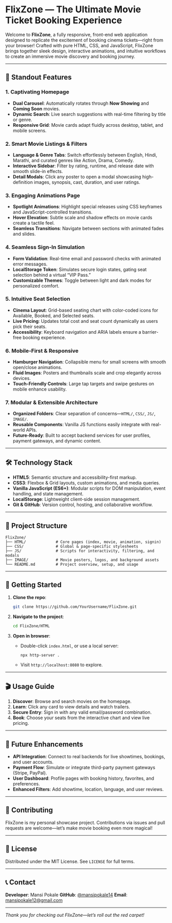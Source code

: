 # FlixZone — The Ultimate Movie Ticket Booking Experience

Welcome to **FlixZone**, a fully responsive, front-end web application designed to replicate the excitement of booking cinema tickets—right from your browser! Crafted with pure HTML, CSS, and JavaScript, FlixZone brings together sleek design, interactive animations, and intuitive workflows to create an immersive movie discovery and booking journey.

---

## 🌟 Standout Features

### 1. Captivating Homepage

* **Dual Carousel**: Automatically rotates through **Now Showing** and **Coming Soon** movies.
* **Dynamic Search**: Live search suggestions with real-time filtering by title or genre.
* **Responsive Grid**: Movie cards adapt fluidly across desktop, tablet, and mobile screens.

### 2. Smart Movie Listings & Filters

* **Language & Genre Tabs**: Switch effortlessly between English, Hindi, Marathi, and curated genres like Action, Drama, Comedy.
* **Interactive Sidebar**: Filter by rating, runtime, and release date with smooth slide-in effects.
* **Detail Modals**: Click any poster to open a modal showcasing high-definition images, synopsis, cast, duration, and user ratings.

### 3. Engaging Animations Page

* **Spotlight Animations**: Highlight special releases using CSS keyframes and JavaScript-controlled transitions.
* **Hover Elevation**: Subtle scale and shadow effects on movie cards create a tactile feel.
* **Seamless Transitions**: Navigate between sections with animated fades and slides.

### 4. Seamless Sign-In Simulation

* **Form Validation**: Real-time email and password checks with animated error messages.
* **LocalStorage Token**: Simulates secure login states, gating seat selection behind a virtual “VIP Pass.”
* **Customizable Themes**: Toggle between light and dark modes for personalized comfort.

### 5. Intuitive Seat Selection

* **Cinema Layout**: Grid-based seating chart with color-coded icons for Available, Booked, and Selected seats.
* **Live Pricing**: Updates total cost and seat count dynamically as users pick their seats.
* **Accessibility**: Keyboard navigation and ARIA labels ensure a barrier-free booking experience.

### 6. Mobile-First & Responsive

* **Hamburger Navigation**: Collapsible menu for small screens with smooth open/close animations.
* **Fluid Images**: Posters and thumbnails scale and crop elegantly across devices.
* **Touch-Friendly Controls**: Large tap targets and swipe gestures on mobile enhance usability.

### 7. Modular & Extensible Architecture

* **Organized Folders**: Clear separation of concerns—`HTML/`, `CSS/`, `JS/`, `IMAGE/`.
* **Reusable Components**: Vanilla JS functions easily integrate with real-world APIs.
* **Future-Ready**: Built to accept backend services for user profiles, payment gateways, and dynamic content.

---

## 🛠️ Technology Stack

* **HTML5**: Semantic structure and accessibility-first markup.
* **CSS3**: Flexbox & Grid layouts, custom animations, and media queries.
* **Vanilla JavaScript (ES6+)**: Modular scripts for DOM manipulation, event handling, and state management.
* **LocalStorage**: Lightweight client-side session management.
* **Git & GitHub**: Version control, hosting, and collaborative workflow.

---

## 📂 Project Structure

```
FlixZone/
├── HTML/             # Core pages (index, movie, animation, signin)
├── CSS/              # Global & page-specific stylesheets
├── JS/               # Scripts for interactivity, filtering, and modals
├── IMAGE/            # Movie posters, logos, and background assets
└── README.md         # Project overview, setup, and usage
```

---

## 🚀 Getting Started

1. **Clone the repo**:

   ```bash
   git clone https://github.com/YourUsername/FlixZone.git
   ```
2. **Navigate to the project**:

   ```bash
   cd FlixZone/HTML
   ```
3. **Open in browser**:

   * Double-click `index.html`, or use a local server:

     ```bash
     npx http-server .
     ```
   * Visit `http://localhost:8080` to explore.

---

## 🎬 Usage Guide

1. **Discover**: Browse and search movies on the homepage.
2. **Learn**: Click any card to view details and watch trailers.
3. **Secure Entry**: Sign in with any valid email/password combination.
4. **Book**: Choose your seats from the interactive chart and view live pricing.

---

## 🌱 Future Enhancements

* **API Integration**: Connect to real backends for live showtimes, bookings, and user accounts.
* **Payment Flow**: Simulate or integrate third-party payment gateways (Stripe, PayPal).
* **User Dashboard**: Profile pages with booking history, favorites, and preferences.
* **Enhanced Filters**: Add showtime, location, language, and user reviews.

---

## 🤝 Contributing

FlixZone is my personal showcase project. Contributions via issues and pull requests are welcome—let’s make movie booking even more magical!

---

## 📜 License

Distributed under the MIT License. See `LICENSE` for full terms.

---

## 📞 Contact

**Developer**: Mansi Pokale
**GitHub**: [@mansipokale14](https://github.com/mansipokale14)
**Email**: [mansipokale12@gmail.com](mailto:mansi@example.com)

---

*Thank you for checking out FlixZone—let’s roll out the red carpet!*

